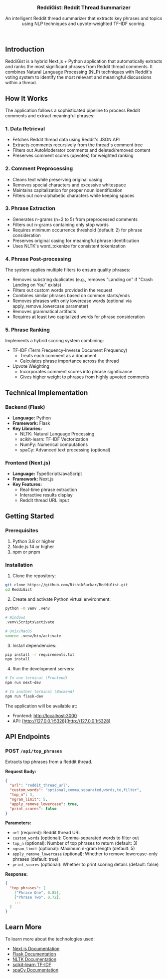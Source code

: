 <p align="center">
  <h3 align="center">ReddiGist: Reddit Thread Summarizer</h3>
</p>

<p align="center">An intelligent Reddit thread summarizer that extracts key phrases and topics using NLP techniques and upvote-weighted TF-IDF scoring.</p>

<br/>

## Introduction

ReddiGist is a hybrid Next.js + Python application that automatically extracts and ranks the most significant phrases from Reddit thread comments. It combines Natural Language Processing (NLP) techniques with Reddit's voting system to identify the most relevant and meaningful discussions within a thread.

## How It Works

The application follows a sophisticated pipeline to process Reddit comments and extract meaningful phrases:

### 1. Data Retrieval
- Fetches Reddit thread data using Reddit's JSON API
- Extracts comments recursively from the thread's comment tree
- Filters out AutoModerator comments and deleted/removed content
- Preserves comment scores (upvotes) for weighted ranking

### 2. Comment Preprocessing
- Cleans text while preserving original casing
- Removes special characters and excessive whitespace
- Maintains capitalization for proper noun identification
- Filters out non-alphabetic characters while keeping spaces

### 3. Phrase Extraction
- Generates n-grams (n=2 to 5) from preprocessed comments
- Filters out n-grams containing only stop words
- Requires minimum occurrence threshold (default: 2) for phrase consideration
- Preserves original casing for meaningful phrase identification
- Uses NLTK's word_tokenize for consistent tokenization

### 4. Phrase Post-processing
The system applies multiple filters to ensure quality phrases:
- Removes substring duplicates (e.g., removes "Landing on" if "Crash Landing on You" exists)
- Filters out custom words provided in the request
- Combines similar phrases based on common starts/ends
- Removes phrases with only lowercase words (optional via apply_remove_lowercase parameter)
- Removes grammatical artifacts
- Requires at least two capitalized words for phrase consideration

### 5. Phrase Ranking
Implements a hybrid scoring system combining:
- TF-IDF (Term Frequency-Inverse Document Frequency)
  - Treats each comment as a document
  - Calculates phrase importance across the thread
- Upvote Weighting
  - Incorporates comment scores into phrase significance
  - Gives higher weight to phrases from highly upvoted comments

## Technical Implementation

### Backend (Flask)
- **Language:** Python
- **Framework:** Flask
- **Key Libraries:**
  - NLTK: Natural Language Processing
  - scikit-learn: TF-IDF Vectorization
  - NumPy: Numerical computations
  - spaCy: Advanced text processing (optional)

### Frontend (Next.js)
- **Language:** TypeScript/JavaScript
- **Framework:** Next.js
- **Key Features:**
  - Real-time phrase extraction
  - Interactive results display
  - Reddit thread URL input

## Getting Started

### Prerequisites
1. Python 3.8 or higher
2. Node.js 14 or higher
3. npm or pnpm

### Installation

1. Clone the repository:
```bash
git clone https://github.com/RishikSarkar/ReddiGist.git
cd ReddiGist
```

2. Create and activate Python virtual environment:
```bash
python -m venv .venv

# Windows
.venv\Scripts\activate

# Unix/MacOS
source .venv/bin/activate
```

3. Install dependencies:
```bash
pip install -r requirements.txt
npm install
```

4. Run the development servers:
```bash
# In one terminal (Frontend)
npm run next-dev

# In another terminal (Backend)
npm run flask-dev
```

The application will be available at:
- Frontend: [http://localhost:3000](http://localhost:3000)
- API: [http://127.0.0.1:5328](http://127.0.0.1:5328)

## API Endpoints

### POST `/api/top_phrases`
Extracts top phrases from a Reddit thread.

**Request Body:**
```json
{
  "url": "reddit_thread_url",
  "custom_words": "optional,comma,separated,words,to,filter",
  "top_n": 3,
  "ngram_limit": 5,
  "apply_remove_lowercase": true,
  "print_scores": false
}
```

**Parameters:**
- `url` (required): Reddit thread URL
- `custom_words` (optional): Comma-separated words to filter out
- `top_n` (optional): Number of top phrases to return (default: 3)
- `ngram_limit` (optional): Maximum n-gram length (default: 5)
- `apply_remove_lowercase` (optional): Whether to remove lowercase-only phrases (default: true)
- `print_scores` (optional): Whether to print scoring details (default: false)

**Response:**
```json
{
  "top_phrases": [
    ["Phrase One", 0.85],
    ["Phrase Two", 0.72],
    ...
  ]
}
```

## Learn More

To learn more about the technologies used:

- [Next.js Documentation](https://nextjs.org/docs)
- [Flask Documentation](https://flask.palletsprojects.com/)
- [NLTK Documentation](https://www.nltk.org/)
- [scikit-learn TF-IDF](https://scikit-learn.org/stable/modules/feature_extraction.html#text-feature-extraction)
- [spaCy Documentation](https://spacy.io/api/doc)
